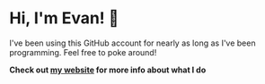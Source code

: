 # Hi, I'm Evan! 👋

I've been using this GitHub account for nearly as long as I've been programming. Feel free to poke around!

<!--
**Some stats**<br>
<img src="https://github-readme-stats.vercel.app/api?username=ewpratten&show_icons=true&count_private=true&hide=stars&hide_title=true&hide_rank=true&include_all_commits=true&hide_border=true&border_radius=0" alt="[Readme stats may not have loaded]">
-->

**Check out <a href="https://ewpratten.com" rel="me" target="_blank">my website</a> for more info about what I do**
